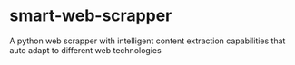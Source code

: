# smart-web-scrapper
A python web scrapper with intelligent content extraction capabilities that auto adapt to different web technologies
